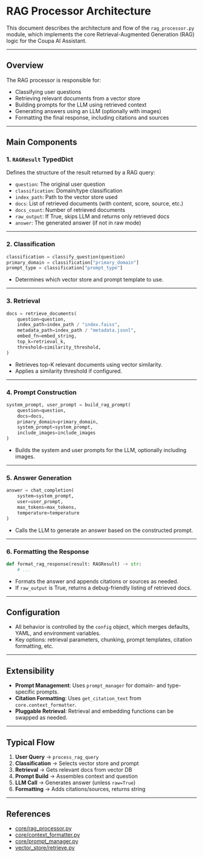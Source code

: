 # RAG Processor Architecture

This document describes the architecture and flow of the `rag_processor.py` module, which implements the core Retrieval-Augmented Generation (RAG) logic for the Coupa AI Assistant.

---

## Overview

The RAG processor is responsible for:
- Classifying user questions
- Retrieving relevant documents from a vector store
- Building prompts for the LLM using retrieved context
- Generating answers using an LLM (optionally with images)
- Formatting the final response, including citations and sources

---

## Main Components

### 1. `RAGResult` TypedDict

Defines the structure of the result returned by a RAG query:
- `question`: The original user question
- `classification`: Domain/type classification
- `index_path`: Path to the vector store used
- `docs`: List of retrieved documents (with content, score, source, etc.)
- `docs_count`: Number of retrieved documents
- `raw_output`: If True, skips LLM and returns only retrieved docs
- `answer`: The generated answer (if not in raw mode)

---

### 2. Classification

```python
classification = classify_question(question)
primary_domain = classification["primary_domain"]
prompt_type = classification["prompt_type"]
```
- Determines which vector store and prompt template to use.

---

### 3. Retrieval

```python
docs = retrieve_documents(
    question=question,
    index_path=index_path / "index.faiss",
    metadata_path=index_path / "metadata.jsonl",
    embed_fn=embed_string,
    top_k=retrieval_k,
    threshold=similarity_threshold,
)
```
- Retrieves top-K relevant documents using vector similarity.
- Applies a similarity threshold if configured.

---

### 4. Prompt Construction

```python
system_prompt, user_prompt = build_rag_prompt(
    question=question,
    docs=docs,
    primary_domain=primary_domain,
    system_prompt=system_prompt,
    include_images=include_images
)
```
- Builds the system and user prompts for the LLM, optionally including images.

---

### 5. Answer Generation

```python
answer = chat_completion(
    system=system_prompt,
    user=user_prompt,
    max_tokens=max_tokens,
    temperature=temperature
)
```
- Calls the LLM to generate an answer based on the constructed prompt.

---

### 6. Formatting the Response

```python
def format_rag_response(result: RAGResult) -> str:
    # ...
```
- Formats the answer and appends citations or sources as needed.
- If `raw_output` is True, returns a debug-friendly listing of retrieved docs.

---

## Configuration

- All behavior is controlled by the `config` object, which merges defaults, YAML, and environment variables.
- Key options: retrieval parameters, chunking, prompt templates, citation formatting, etc.

---

## Extensibility

- **Prompt Management**: Uses `prompt_manager` for domain- and type-specific prompts.
- **Citation Formatting**: Uses `get_citation_text` from `core.context_formatter`.
- **Pluggable Retrieval**: Retrieval and embedding functions can be swapped as needed.

---

## Typical Flow

1. **User Query** → `process_rag_query`
2. **Classification** → Selects vector store and prompt
3. **Retrieval** → Gets relevant docs from vector DB
4. **Prompt Build** → Assembles context and question
5. **LLM Call** → Generates answer (unless `raw=True`)
6. **Formatting** → Adds citations/sources, returns string

---

## References

- [core/rag_processor.py](../../core/rag_processor.py)
- [core/context_formatter.py](../../core/rag/context_formatter.py)
- [core/prompt_manager.py](../../core/rag/prompt_manager.py)
- [vector_store/retrieve.py](../../core/pipeline/retrievers/faiss_retriever.py)
